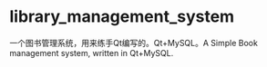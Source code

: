 # library_management_system
一个图书管理系统，用来练手Qt编写的。Qt+MySQL。A Simple Book management system, written in Qt+MySQL.
